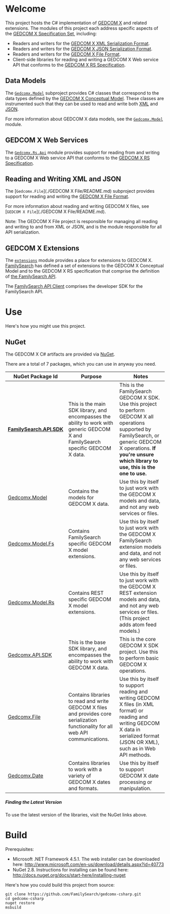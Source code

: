 # Welcome

This project hosts the C# implementation of [GEDCOM X](http://www.gedcomx.org) and related extensions.
The modules of this project each address specific aspects of the [GEDCOM X Specification Set](http://www.gedcomx.org/Specifications.html),
including:

* Readers and writers for the [GEDCOM X XML Serialization Format](https://github.com/FamilySearch/gedcomx/blob/master/specifications/xml-format-specification.md).
* Readers and writers for the [GEDCOM X JSON Serialization Format](https://github.com/FamilySearch/gedcomx/blob/master/specifications/json-format-specification.md).
* Readers and writers for the [GEDCOM X File Format](https://github.com/FamilySearch/gedcomx/blob/master/specifications/file-format-specification.md).
* Client-side libraries for reading and writing a GEDCOM X Web service API that conforms to the [GEDCOM X RS Specification](https://github.com/FamilySearch/gedcomx-rs).

## Data Models

The [`Gedcomx.Model`](./Gedcomx.Model/README.md) subproject provides C# classes that correspond to the data types defined by
the [GEDCOM X Conceptual Model](https://github.com/FamilySearch/gedcomx/blob/master/specifications/conceptual-model-specification.md).
These classes are instrumented such that they can be used to read and write both
[XML](https://github.com/FamilySearch/gedcomx/blob/master/specifications/xml-format-specification.md) and
[JSON](https://github.com/FamilySearch/gedcomx/blob/master/specifications/json-format-specification.md).

For more information about GEDCOM X data models, see the [`Gedcomx.Model`](./Gedcomx.Model/README.md) module.

## GEDCOM X Web Services

The [`Gedcomx.Rs.Api`](./Gedcomx.Rs.Api/README.md) module provides support for reading from and writing to a GEDCOM X 
Web service API that conforms to the [GEDCOM X RS Specification](https://github.com/FamilySearch/gedcomx-rs).

## Reading and Writing XML and JSON

The [`Gedcomx.File`](./GEDCOM X File/README.md) subproject provides support for reading and writing the
[GEDCOM X File Format](https://github.com/FamilySearch/gedcomx/blob/master/specifications/file-format-specification.md).

For more information about reading and writing GEDCOM X files,
see [`GEDCOM X File`](./GEDCOM X File/README.md).

Note: The GEDCOM X File project is responsible for managing all reading and writing to and from XML or JSON, and is the module
responsible for all API serialization.

## GEDCOM X Extensions

The [`extensions`](./Gedcomx.Model.Fs/README.md) module provides a place for extensions to GEDCOM X. [FamilySearch](https://familysearch.org) has defined
a set of extensions to the GEDCOM X Conceptual Model and to the GEDCOM X RS specification that comprise the definition of 
[the FamilySearch API](https://developer.familysearch.org/).
 
The [FamilySearch API Client](./extensions/familysearch/FamilySearch.Api/README.md) comprises the developer SDK for the FamilySearch API.

<a name="Use"/>

# Use

Here's how you might use this project.

## NuGet

The GEDCOM X C# artifacts are provided via [NuGet](http://www.nuget.org/).

There are a total of 7 packages, which you can use in anyway you need.

| NuGet Package Id | Purpose | Notes |
|------------------|---------|-------|
| **[FamilySearch.API.SDK](http://www.nuget.org/packages/FamilySearch.API.SDK/)** | This is the main SDK library, and encompasses the ability to work with generic GEDCOM X and FamilySearch specific GEDCOM X data. | This is the FamilySearch GEDCOM X SDK. Use this project to perform GEDCOM X all operations supported by FamilySearch, or generic GEDCOM X operations. **If you're unsure which library to use, this is the one to use.** |
| [Gedcomx.Model](http://www.nuget.org/packages/Gedcomx.Model/) | Contains the models for GEDCOM X data. | Use this by itself to just work with the GEDCOM X models and data, and not any web services or files. |
| [Gedcomx.Model.Fs](http://www.nuget.org/packages/Gedcomx.Model.Fs/) | Contains FamilySearch specific GEDCOM X model extensions. | Use this by itself to just work with the GEDCOM X FamilySearch extension models and data, and not any web services or files. |
| [Gedcomx.Model.Rs](http://www.nuget.org/packages/Gedcomx.Model.Rs/) | Contains REST specific GEDCOM X model extensions. | Use this by itself to just work with the GEDCOM X REST extension models and data, and not any web services or files. (This project adds atom feed models.) |
| [Gedcomx.API.SDK](http://www.nuget.org/packages/Gedcomx.API.SDK/) | This is the base SDK library, and encompasses the ability to work with GEDCOM X data. | This is the core GEDCOM X SDK project. Use this to perform basic GEDCOM X operations. |
| [Gedcomx.File](http://www.nuget.org/packages/Gedcomx.File/) | Contains libraries to read and write GEDCOM X files and provides core serialization functionality for all web API communications. | Use this by itself to support reading and writing GEDCOM X files (in XML format) or reading and writing GEDCOM X data in serialized format (JSON OR XML), such as in Web API methods. |
| [Gedcomx.Date](http://www.nuget.org/packages/Gedcomx.Date/) | Contains libraries to work with a variety of GEDCOM X dates and formats. | Use this by itself to support GEDCOM X date processing or manipulation. |

##### Finding the Latest Version

To use the latest version of the libraries, visit the NuGet links above.

# Build

Prerequisites:
* Microsoft .NET Framework 4.5.1. The web installer can be downloaded here: <http://www.microsoft.com/en-us/download/details.aspx?id=40773>
* NuGet 2.8. Instructions for installing can be found here: <http://docs.nuget.org/docs/start-here/installing-nuget>

Here's how you could build this project from source:

```
git clone https://github.com/FamilySearch/gedcomx-csharp.git
cd gedcomx-csharp
nuget restore
msbuild
```

